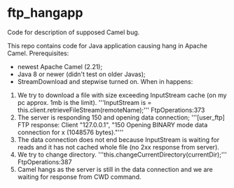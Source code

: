 # ftp_hangapp
Code for description of supposed Camel bug.

This repo contains code for Java application causing hang in Apache Camel.
Prerequisites:
  - newest Apache Camel (2.21);
  - Java 8 or newer (didn't test on older Javas);
  - StreamDownload and stepwise turned on.
When in happens:
  1. We try to download a file with size exceeding InputStream cache (on my pc approx. 1mb is the limit).
  '''InputStream is = this.client.retrieveFileStream(remoteName);''' FtpOperations:373
  2. The server is responding 150 and opening data connection;
  '''[user_ftp] FTP response: Client "127.0.0.1", "150 Opening BINARY mode data connection for x (1048576 bytes)."'''
  3. The data connection does not end because InputStream is waiting for reads and it has not cached whole file (no 2xx response from server).
  4. We try to change directory.
  '''this.changeCurrentDirectory(currentDir);''' FtpOperations:387
  5. Camel hangs as the server is still in the data connection and we are waiting for response from CWD command.  
